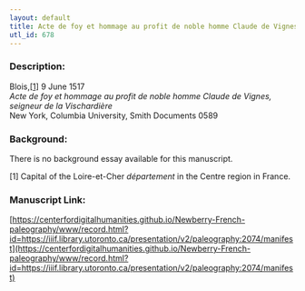 ```yaml
---
layout: default
title: Acte de foy et hommage au profit de noble homme Claude de Vignes, seigneur de la Vischardière
utl_id: 678
---
```


### Description:

Blois,<a id="_ftnref1">[[1]](#_ftn1)</a> 9 June 1517<br>
_Acte de foy et hommage au profit de noble homme Claude de Vignes, seigneur de la Vischardière_<br>
New York, Columbia University, Smith Documents 0589

### Background:

There is no background essay available for this manuscript.

<a id="_ftn1">[1]</a> Capital of the Loire-et-Cher _département_ in the Centre region in France. 

### Manuscript Link:

[https://centerfordigitalhumanities.github.io/Newberry-French-paleography/www/record.html?id=https://iiif.library.utoronto.ca/presentation/v2/paleography:2074/manifest](https://centerfordigitalhumanities.github.io/Newberry-French-paleography/www/record.html?id=https://iiif.library.utoronto.ca/presentation/v2/paleography:2074/manifest)
